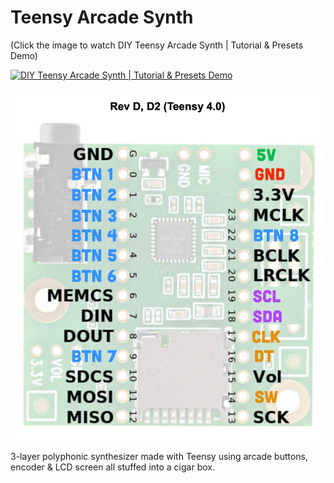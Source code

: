 # Teensy Arcade Synth
(Click the image to watch DIY Teensy Arcade Synth | Tutorial & Presets Demo)

[![DIY Teensy Arcade Synth | Tutorial & Presets Demo](https://img.youtube.com/vi/sXtFZuuaZ8I/0.jpg)](https://youtu.be/sXtFZuuaZ8I "DIY Teensy Arcade Synth | Tutorial & Presets Demo")

![Teensy Wiring](https://github.com/NickCulbertson/Teensy-Arcade-Synth/blob/main/Teensy-Wiring.jpg)

3-layer polyphonic synthesizer made with Teensy using arcade buttons, encoder &amp; LCD screen all stuffed into a cigar box.
